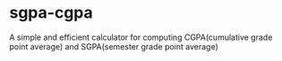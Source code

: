 # sgpa-cgpa
A  simple and efficient calculator for computing CGPA(cumulative grade point average) and SGPA(semester grade point average) 
